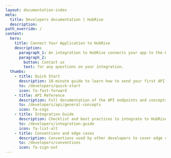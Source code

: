 ```yaml
---
layout: documentation-index
meta:
  title: Developers documentation | HubRise
  description:
path_override: /
content:
  hero:
    title: Connect Your Application to HubRise
    description:
      paragraph_1: An integration to HubRise connects your app to the HubRise ecosystem.
      paragraph_2:
        button: Contact us
        text: for any questions on your integration.
  thumbs:
    - title: Quick Start
      description: 10-minute guide to learn how to send your first API requests
      to: /developers/quick-start
      icon: fa-fast-forward
    - title: API Reference
      description: Full documentation of the API endpoints and concepts
      to: /developers/api/general-concepts
      icon: fa-cogs
    - title: Integration Guide
      description: Checklist and best practices to integrate to HubRise
      to: /developers/integration-guide
      icon: fa-list-alt
    - title: Conventions and edge cases
      description: Conventions used by other developers to cover edge cases 
      to: /developers/conventions
      icon: fa-sign-out
---
```

